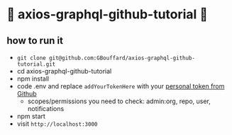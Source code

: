 # :milky_way: axios-graphql-github-tutorial :milky_way:

## how to run it

- `git clone git@github.com:GBouffard/axios-graphql-github-tutorial.git`
- cd axios-graphql-github-tutorial
- npm install
- code .env and replace `addYourTokenHere` with your [personal token from Github](https://help.github.com/en/enterprise/2.17/user/articles/creating-a-personal-access-token-for-the-command-line)
  - scopes/permissions you need to check: admin:org, repo, user, notifications
- npm start
- visit `http://localhost:3000`
